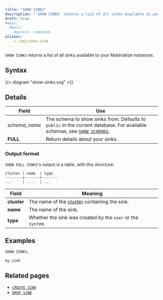 ```yaml
---
title: "SHOW SINKS"
description: "`SHOW SINKS` returns a list of all sinks available to your Materialize instances."
draft: true
#menu:
  #main:
    #parent: commands
aliases:
    - /sql/show-sink
---
```


`SHOW SINKS` returns a list of all sinks available to your Materialize instances.

## Syntax

{{< diagram "show-sinks.svg" >}}

## Details

Field | Use
------|-----
_schema&lowbar;name_ | The schema to show sinks from. Defaults to `public` in the current database. For available schemas, see [`SHOW SCHEMAS`](../show-schemas).
**FULL** | Return details about your sinks.

### Output format

`SHOW FULL SINKS`'s output is a table, with this structure:

```nofmt
cluster | name  | type
--------+-------+-------
...     | ...   | ...
```

Field | Meaning
------|--------
**cluster** | The name of the [cluster](/overview/key-concepts/#clusters) containing the sink.
**name** | The name of the sink.
**type** | Whether the sink was created by the `user` or the `system`.

## Examples

```sql
SHOW SINKS;
```
```nofmt
my_sink
```

## Related pages

- [`CREATE SINK`](../create-sink)
- [`DROP SINK`](../drop-sink)
